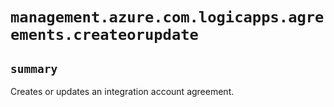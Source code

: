 # `management.azure.com.logicapps.agreements.createorupdate`

## `summary`
Creates or updates an integration account agreement.


